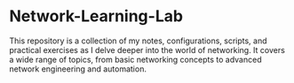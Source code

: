 # Network-Learning-Lab
This repository is a collection of my notes, configurations, scripts, and practical exercises as I delve deeper into the world of networking. It covers a wide range of topics, from basic networking concepts to advanced network engineering and automation. 
